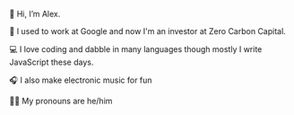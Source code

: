 👋 Hi, I’m Alex.

👔 I used to work at Google and now I'm an investor at Zero Carbon Capital.

💻 I love coding and dabble in many languages though mostly I write JavaScript these days.  

🎧 I also make electronic music for fun

🙋‍♂️ My pronouns are he/him



<!---
agawley/agawley is a ✨ special ✨ repository because its `README.md` (this file) appears on your GitHub profile.
You can click the Preview link to take a look at your changes.
--->
